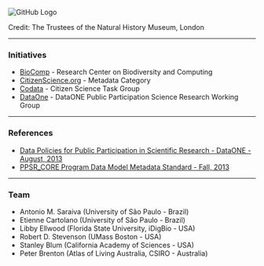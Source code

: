 ![GitHub Logo](citizen-science.jpg)

Credit: The Trustees of the Natural History Museum, London

---
### Initiatives

* [BioComp](http://www.biocomp.org.br) - Research Center on Biodiversity and Computing
* [CitizenScience.org](http://citizenscience.org/category/metadata/) - Metadata Category
* [Codata](http://www.codata.org/task-groups/citizen-sciandence-and-crowdsourced-data) - Citizen Science Task Group
* [DataOne](https://www.dataone.org/working_groups/public-participation-science-and-research-working-group) - DataONE Public Participation Science Research Working Group

---
### References

- [Data Policies for Public Participation in Scientific Research - DataONE - August, 2013](http://www.birds.cornell.edu/citscitoolkit/toolkit/policy/Bowser%20et%20al%202013%20Data%20Policy%20Guide.pdf)
- [PPSR_CORE Program Data Model Metadata Standard - Fall, 2013](http://citizenscience.org/2015/10/09/ppsr_core-metadata-standard/)  

---
### Team

- Antonio M. Saraiva (University of São Paulo - Brazil)
- Etienne Cartolano (University of São Paulo - Brazil)
- Libby Ellwood (Florida State University, iDigBio - USA)
- Robert D. Stevenson (UMass Boston - USA)
- Stanley Blum (California Academy of Sciences - USA)
- Peter Brenton (Atlas of Living Australia, CSIRO - Australia)
